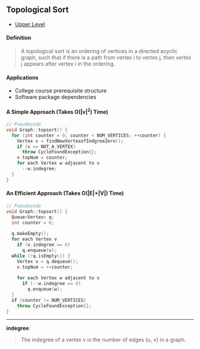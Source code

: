 ## Topological Sort

- [Upper Level](README.md)

#### Definition

> A topological sort is an ordering of vertices in a directed acyclic graph, such that if there is a path from vertex i to vertex j, then vertex j appears after vertex i in the ordering.

#### Applications

- College course prerequisite structure
- Software package dependencies

#### A Simple Approach (Takes O(\|v\|<sup>2</sup>) Time)

```c++
// Pseudocode
void Graph::topsort() {
  for (int counter = 0; counter < NUM_VERTICES; ++counter) {
    Vertex v = findNewVertexofIndgreeZero();
    if (v == NOT_A_VERTEX)
      throw CycleFoundException{};
    v.topNum = counter;
    for each Vertex w adjacent to v
      --w.indegree;
  }
}
```

#### An Efficient Approach (Takes O(\|E\|+\|V\|) Time)

```c++
// Pseudocode
void Graph::topsort() {
  Queue<Vertex> q;
  int counter = 0;
  
  q.makeEmpty();
  for each Vertex v
    if (v.indegree == 0)
      q.enqueue(v);
  while (!q.isEmpty()) {
    Vertex v = q.dequeue();
    v.topNum = ++counter;
    
    for each Vertex w adjacent to v
      if (--w.indegree == 0)
        q.enqueue(w);
  }
  if (counter != NUM_VERTICES)
    throw CycleFoundException{};
}
```

---

**indegree**: 

> The indegree of a vertex v is the number of edges (u, v) in a graph.